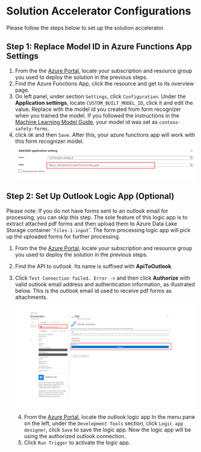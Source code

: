 # Solution Accelerator Configurations
Please follow the steps below to set up the solution accelerator. 

## Step 1: Replace Model ID in Azure Functions App Settings

1. From the the [Azure Portal](https://portal.azure.com), locate your subscription and resource group you used to deploy the solution in the previous steps.
2. Find the Azure Functions App, click the resource and get to its overview page. 
3. On left panel, under section `Settings`, click `Configuration`.  Under the **Application settings**, locate `CUSTOM_BUILT_MODEL_ID`, click it and edit the value. Replace with the model id you created from form recognizer when you trained the model. If you followed the instructions in the [Machine Learning Model Guide](../2_machine_learning_model/README.md), your model id was set as `contoso-safety-forms`. 
4. click `OK` and then `Save`. After this, your azure functions app will work with this form recognizer model.![PowerBIDataSource](../images/AF-Set-Configuration-Model-ID.png)

## Step 2: Set Up Outlook Logic App (Optional)

Please note: If you do not have forms sent to an outlook email for processing, you can skip this step. The sole feature of this logic app is to extract attached pdf forms and then upload them to Azure Data Lake Storage container '`files-1-input`'. The form processing logic app will pick up the uploaded forms for further processing. 

1. From the the [Azure Portal](https://portal.azure.com), locate your subscription and resource group you used to deploy the solution in the previous steps.

2. Find the API to outlook. Its name is suffixed with **ApiToOutlook**. 

3. Click `Test Connection failed. Error ->` and then click **Authorize** with valid outlook email address and authentication information, as illustrated below. This is the outlook email id used to receive pdf forms as attachments. 

   ![ref](../images/LA-Outlook-Connection-Authorize.png)

   4. From the [Azure Portal](https://portal.azure.com), locate the outlook logic app In the menu pane on the left, under the `Development Tools` section, click `Logic app designer`, click `Save` to save the logic app. Now the logic app will be using the authorized outlook connection.
   4. Click `Run Trigger` to activate the logic app.

